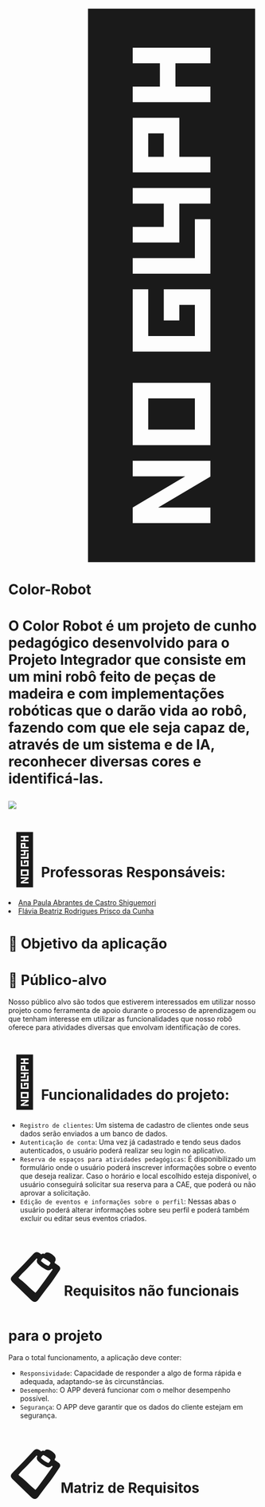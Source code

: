 <h1><span style='font-size:1000px;'>&#129302;</span>Color-Robot<h1> 
<p> O Color Robot é um projeto de cunho pedagógico desenvolvido para o Projeto Integrador que consiste em um mini robô feito de peças de madeira e com implementações robóticas que o darão vida ao robô, fazendo com que ele seja capaz de, através de um sistema e de IA, reconhecer diversas cores e identificá-las. <p>

<img loading="cozy" src="http://img.shields.io/static/v1?label=STATUS&message=%20CARREGANDO&-8a2BE2color=BLUE&style=for-the-badge"/> 


<h1><span style='font-size:100px;'>&#128101;</span>Professoras Responsáveis:</h1>
<u>
  <li>Ana Paula Abrantes de Castro Shiguemori</li>
  <li>Flávia Beatriz Rodrigues Prisco da Cunha </li>
</u>
<h1>🎯 Objetivo da aplicação</h1> 

<h1>👥 Público-alvo</h2>
Nosso público alvo são todos que estiverem interessados em utilizar nosso projeto como ferramenta de apoio durante o processo de aprendizagem ou que tenham interesse em utilizar as funcionalidades que nosso robô oferece para atividades diversas que envolvam identificação de cores. 

<h1><span style='font-size:100px;'>&#128311;</span>Funcionalidades do projeto:</h2>

- `Registro de clientes`: Um sistema de cadastro de clientes onde seus dados serão enviados a um banco de dados.
- `Autenticação de conta`: Uma vez já cadastrado e tendo seus dados autenticados, o usuário poderá realizar seu login no aplicativo. 
- `Reserva de espaços para atividades pedagógicas`: É disponibilizado um formulário onde o usuário poderá inscrever informações sobre o evento que deseja realizar. Caso o horário e local escolhido esteja disponível, o usuário conseguirá solicitar sua reserva para a CAE, que poderá ou não aprovar a solicitação.
- `Edição de eventos e informações sobre o perfil`: Nessas abas o usuário poderá alterar informações sobre seu perfil e poderá também excluir ou editar seus eventos criados.
  
<h1><span style='font-size:100px;'>&#128203;</span> Requisitos não funcionais para o projeto</h1> 
Para o total funcionamento, a aplicação deve conter:

- `Responsividade`: Capacidade de responder a algo de forma rápida e adequada, adaptando-se às circunstâncias. 
- `Desempenho`: O APP deverá funcionar com o melhor desempenho possível.
- `Segurança`: O APP deve garantir que os dados do cliente estejam em segurança.

<h1><span style='font-size:100px;'>&#128203;</span>Matriz de Requisitos</h1>
